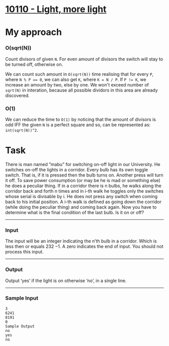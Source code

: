 # [10110 - Light, more light](https://onlinejudge.org/index.php?option=com_onlinejudge&Itemid=8&page=show_problem&problem=1051)

# My approach

### O(sqrt(N))

Count divisors of given `N`.
For even amount of divisors the switch will stay to be turned off, otherwise on.

We can count such amount in `O(sqrt(N))` time realising that for every `P`, where `N % P == 0`, we can also get `K`, where `K = N / P`. If `P != K`, we increase an amount by two, else by one. We won't exceed number of `sqrt(N)` in interation, because all possible dividors in this area are already discovered.

### O(1)

We can reduce the time to `O(1)` by noticing that the amount of divisors is odd IFF the given `N` is a perfect square and so, can be represented as: `int(sqrt(N))^2`.

# Task

There is man named ”mabu” for switching on-off light in our University. He switches on-off the lights
in a corridor. Every bulb has its own toggle switch. That is, if it is pressed then the bulb turns on.
Another press will turn it off. To save power consumption (or may be he is mad or something else)
he does a peculiar thing. If in a corridor there is n bulbs, he walks along the corridor back and forth
n times and in i-th walk he toggles only the switches whose serial is divisable by i. He does not press
any switch when coming back to his initial position. A i-th walk is defined as going down the corridor
(while doing the peculiar thing) and coming back again. Now you have to determine what is the final
condition of the last bulb. Is it on or off?

---

### Input

The input will be an integer indicating the n’th bulb in a corridor. Which is less then or equals 232 −1.
A zero indicates the end of input. You should not process this input.

---

### Output

Output ‘yes’ if the light is on otherwise ‘no’, in a single line.

---

### Sample Input

```
3
6241
8191
0
Sample Output
no
yes
no
```
